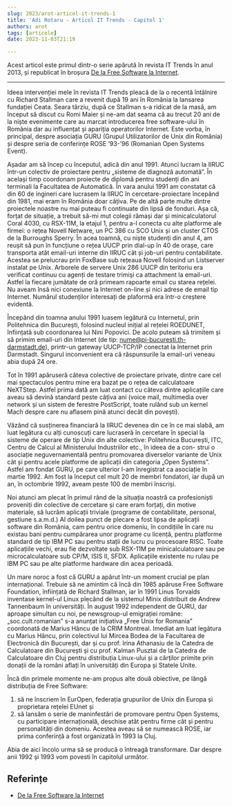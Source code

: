 ```yaml
---
slug: 2023/arot-articol-it-trends-1
title: 'Adi Rotaru - Articol IT Trends - Capitol 1'
authors: arot
tags: [articole]
date: 2023-11-03T21:19

---
```


Acest articol este primul dintr-o serie apărută în revista IT Trends
în anul 2013, și republicat în broșura
[De la Free Software la Internet](https://cronica-it.github.io/archive/assets/arot/Brosura_Alex_Rotaru_A5_Tipar.pdf).

<!-- truncate -->

---

Ideea intervenției mele în revista IT Trends pleacă de la o recentă
întâlnire cu Richard Stallman care a revenit după 19 ani în România la lansarea fundației Ceata. Seara târziu, după ce Stallman s-a ridicat de
la masă, am început să discut cu Romi Maier și ne-am dat seama că
au trecut 20 ani de la niște evenimente care au marcat introducerea
free software-ului în România dar au influențat și apariția operatorilor Internet. Este vorba, în principal, despre asociația GURU (Grupul Utilizatorilor de Unix din România) și despre seria de conferințe ROSE
‘93-’96 (Romanian Open Systems Event).

Așadar am să încep cu începutul, adică din anul 1991. Atunci lucram la IIRUC într-un colectiv de proiectare pentru „sisteme de diagnoză automată”. În același timp coordonam proiecte de diplomă pentru studenți din ani terminali la Facultatea de Automatică.
În vara anului 1991 am constatat că din 60 de ingineri care lucrasem la IIRUC în cercetare-proiectare începând din 1981, mai eram în România doar câțiva. Pe de altă parte multe dintre proiectele noastre nu mai puteau fi continuate din lipsă de fonduri. Așa că, forțat de situație, a trebuit să-mi mut colegii rămași dar și minicalculatorul Coral 4030, cu RSX-11M, la etajul 1, pentru a-l conecta cu alte platforme ale firmei: o rețea Novell Netware, un PC 386 cu SCO Unix și un cluster CTOS de la Burroughs Sperry. În acea toamnă, cu niște studenți din anul 4,
am reușit să pun în funcțiune o rețea UUCP prin dial-up în 40 de orașe, care transporta atât email-uri interne din IIRUC cât și job-uri pentru contabilitate. Acestea se prelucrau prin FoxBase sub rețeaua Novell folosind un Listserver instalat pe Unix. Arborele de servere Unix 286 UUCP din teritoriu era verificat continuu cu agenți de testare trimiși ca attachment la email-uri. Astfel la fiecare jumătate de oră primeam rapoarte email cu starea rețelei. Nu aveam însă nici conexiune
la Internet on-line și nici adrese de email tip Internet. Numărul studenților interesați de plaformă era într-o creștere evidentă.

Începând din toamna anului 1991 luasem legătură cu Internetul, prin Politehnica din București, folosind nucleul inițial al rețelei ROEDUNET, înființată sub coordonarea lui Nini Popovici. De acolo puteam să trimitem și să primim email-uri din Internet (de tip: nume@pi-bucuresti.th-darmstadt.de), printr-un gateway UUCP-TCP/IP conectat la Internet prin Darmstadt. Singurul inconvenient era că răspunsurile la email-uri veneau abia după 24 ore.

Tot în 1991 apăruseră câteva colective de proiectare private, dintre care cel mai spectaculos pentru mine era bazat pe o rețea de calculatoare NeXTStep. Astfel prima dată am luat contact cu câteva dintre aplicațiile care aveau să devină standard peste câțiva ani (voice mail, multimedia over network și un sistem de ferestre PostScript, toate rulând sub un kernel Mach despre care nu aflasem pină atunci decât din povești).

Văzând că susținerea financiară la IIRUC devenea din ce în ce mai slabă, am luat legătura cu alți cunoscuți care lucraseră în cercetare în special la sisteme de operare de tip Unix din alte colective: Politehnica București, ITC, Centru de Calcul al Ministerului Industriilor etc., în ideea de a con-
strui o asociație neguvernamentală pentru promovarea diverselor variante de Unix cât și pentru acele platforme de aplicații din categoria „Open Systems”. Astfel am fondat GURU, pe care ulterior l-am înregistrat ca asociație în martie 1992. Am fost la început cel mult 20 de membri fondatori, iar după un an, în octombrie 1992, aveam peste 100 de membri înscriși.

Noi atunci am plecat în primul rând de la situația noastră ca profesioniști proveniți din colective de cercetare și care eram forțați, din motive materiale, să lucrăm aplicații triviale (programe de contabilitate, personal, gestiune s.a.m.d.) Al doilea punct de plecare a fost lipsa de aplicații software din România, cam pentru orice domeniu, în condițiile în care nu existau bani pentru cumpărarea unor programe cu licență, pentru platforme standard de tip IBM PC sau pentru stații de lucru cu procesoare RISC. Toate aplicațiile vechi, erau fie dezvoltate sub RSX-11M pe minicalculatoare sau pe microcalculatoare sub CP/M, ISIS II, SFDX. Aplicațiile existente nu rulau pe IBM PC sau pe alte platforme hardware din acea perioadă.

Un mare noroc a fost că GURU a apărut într-un moment crucial pe plan internațional. Trebuie să ne amintim că încă din 1985 apăruse Free Software Foundation, înființată de Richard Stallman, iar în 1991 Linus Torvalds inventase kernel-ul Linux plecând de la sistemul Minix distribuit de Andrew Tannenbaum în universități. În august 1992 independent de GURU, dar aproape simultan cu noi, pe newsgroup-ul emigrației române: „soc.cult.romanian” s-a anunțat inițiativa „Free Unix for Romania” coordonată de Marius Hâncu de la CRIM Montreal. Imediat am luat legãtura cu
Marius Hâncu, prin colectivul lui Mircea Bodea de la Facultarea de Electronică din București, dar și cu prof. Irina Athanasiu de la Catedra de Calculatoare din București și cu prof. Kalman Pusztai de la Catedra de Calculatoare din Cluj pentru distribuția Linux-ului și a cărților primite prin donații de la români aflați în universități din Europa și Statele Unite.

Încă din primele momente ne-am propus alte două obiective, pe lângă distribuția de Free Software:

1. să ne înscriem în EurOpen, federația grupurilor de Unix din Europa și proprietara rețelei EUnet și
2. să lansăm o serie de maninfestări de promovare pentru Open Systems, cu participare internațională, deschise atât pentru firme cât și pentru personalități din domeniu. Acestea aveau să se numească ROSE, iar prima conferință a fost organizată în 1993 la Cluj.

Abia de aici încolo urma să se producă o întreagă transformare. Dar despre anii 1992 și 1993 vom povesti în capitolul următor.

## Referințe

- [De la Free Software la Internet](https://cronica-it.github.io/archive/assets/arot/Brosura_Alex_Rotaru_A5_Tipar.pdf)
